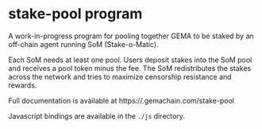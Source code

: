# stake-pool program

A work-in-progress program for pooling together GEMA to be staked by an off-chain
agent running SoM (Stake-o-Matic).

Each SoM needs at least one pool.  Users deposit stakes into the SoM pool
and receives a pool token minus the fee.  The SoM redistributes the stakes
across the network and tries to maximize censorship resistance and rewards.

Full documentation is available at https://.gemachain.com/stake-pool

Javascript bindings are available in the `./js` directory.
